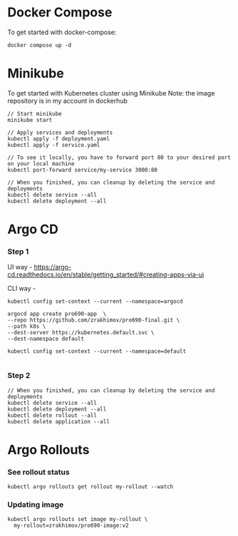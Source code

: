 # Docker Compose

To get started with docker-compose:

`docker compose up -d`

# Minikube

To get started with Kubernetes cluster using Minikube
Note: the image repository is in my account in dockerhub

```
// Start minikube 
minikube start

// Apply services and deployments
kubectl apply -f deployment.yaml
kubectl apply -f service.yaml

// To see it locally, you have to forward port 80 to your desired port on your local machine
kubectl port-forward service/my-service 3000:80

// When you finished, you can cleanup by deleting the service and deployments
kubectl delete service --all
kubectl delete deployment --all      

```


# Argo CD


### Step 1
UI way - 
https://argo-cd.readthedocs.io/en/stable/getting_started/#creating-apps-via-ui

CLI way -
```
kubectl config set-context --current --namespace=argocd

argocd app create pro690-app  \
--repo https://github.com/zrakhimov/pro690-final.git \
--path k8s \
--dest-server https://kubernetes.default.svc \
--dest-namespace default

kubectl config set-context --current --namespace=default


```


### Step 2
```
// When you finished, you can cleanup by deleting the service and deployments
kubectl delete service --all
kubectl delete deployment --all
kubectl delete rollout --all
kubectl delete application --all 
```

# Argo Rollouts

### See rollout status
```
kubectl argo rollouts get rollout my-rollout --watch
```
### Updating image
```
kubectl argo rollouts set image my-rollout \
  my-rollout=zrakhimov/pro690-image:v2
```
